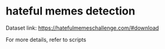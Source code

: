 # hateful memes detection

Dataset link: https://hatefulmemeschallenge.com/#download

For more details, refer to scripts
